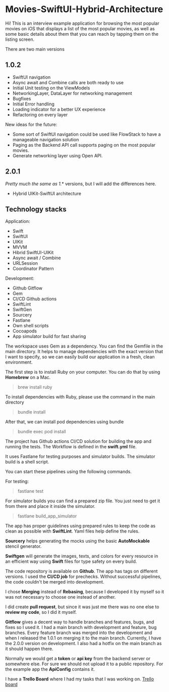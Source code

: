# Movies-SwiftUI-Hybrid-Architecture

Hi! This is an interview example application for browsing the most popular movies on iOS that displays a list of the most popular movies, as well as some basic details about them that you can reach by tapping them on the listing screen.

There are two main versions

## 1.0.2

 - SwiftUI navigation
 - Async await and Combine calls are both ready to use
 - Initial Unit testing on the ViewModels
 - NetworkingLayer, DataLayer for networking management
 - Bugfixes
 - Initial Error handling
 - Loading indicator for a better UX experience
 - Refactoring on every layer

New ideas for the future:

 - Some sort of SwiftUI navigation could be used like FlowStack to have a manageable navigation solution
 - Paging as the Backend API call supports paging on the most popular movies.
 - Generate networking layer using Open API.

## 2.0.1

*Pretty much the same as 1.** versions, but I will add the differences here.

 - Hybrid UIKit-SwiftUI architecture

## Technology stacks 
Application:
 - Swift
 - SwiftUI
 - UIKit
 - MVVM
 - Hibrid SwiftUI-UIKit
 - Async await / Combine
 - URLSession
 - Coordinator Pattern
 
Development:
 - Github Gitflow
 - Gem
 - CI/CD Github actions
 - SwiftLint
 - SwiftGen
 - Sourcery
 - Fastlane
 - Own shell scripts
 - Cocoapods
 - App simulator build for fast sharing

The workspace uses Gem as a dependency. You can find the Gemfile in the main directory. It helps to manage dependencies with the exact version that I want to specify, so we can easily build our application in a fresh, clean environment.

The first step is to install Ruby on your computer. You can do that by using **Homebrew** on a Mac.  

> brew install ruby

To install dependencies with Ruby, please use the command in the main directory

> bundle install

After that, we can install pod dependencies using bundle

> bundle exec pod install

The project has Github actions CI/CD solution for building the app and running the tests. The Workflow is defined in the **swift.yml** file.

It uses Fastlane for testing purposes and simulator builds. The simulator build is a shell script.

You can start these pipelines using the following commands.

For testing:

> fastlane test

For simulator builds you can find a prepared zip file. You just need to get it from there and place it inside the simulator.

> fastlane build_app_simulator

The app has proper guidelines using prepared rules to keep the code as clean as possible with **SwiftLint**. Yaml files help define the rules.

**Sourcery** helps generating the mocks using the basic **AutoMockable** stencil generator.

**Swiftgen** will generate the images, texts, and colors for every resource in an efficient way using **Swift** files for type safety on every build.

The code repository is available on **Github**. The app has tags on different versions. I used the **CI/CD job** for prechecks. Without successful pipelines, the code couldn't be merged into development. 

I chose **Merging** instead of **Rebasing**, because I developed it by myself so it was not necessary to choose one instead of another. 

I did create **pull request**, but since it was just me there was no one else to **review my code**, so I did it myself.

**Gitflow** gives a decent way to handle branches and features, bugs, and fixes so I used it. I had a main branch with development and feature, bug branches. Every feature branch was merged into the development and when I released the 1.0.1 on merging it to the main branch. Currently, I have the 2.0.0 version on development. I also had a hotfix on the main branch as it should happen there.

Normally we would get a **token** or **api key** from the backend server or somewhere else. For sure we should not upload it to a public repository. For the example app the **ApiConfig** contains it.

I have a **Trello Board** where I had my tasks that I was working on. 
[Trello board](https://trello.com/invite/b/4NHizS4I/ATTI4eb3c464bd4964d7dd48250ce5c6d2a337FAA1DE/movies-app)

